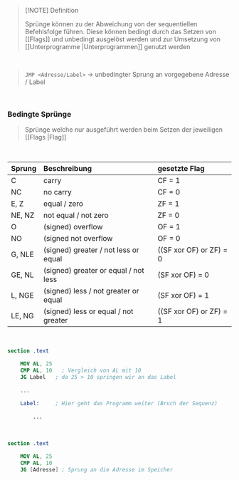 >[!NOTE] Definition
>
>Sprünge können zu der Abweichung von der sequentiellen Befehlsfolge führen.
>Diese können bedingt durch das Setzen von [[Flags]] und unbedingt ausgelöst werden und zur Umsetzung von [[Unterprogramme |Unterprogrammen]] genutzt werden

<br>

> `JMP <Adresse/Label>` $\rightarrow$ unbedingter Sprung an vorgegebene Adresse / Label

<br>

### Bedingte Sprünge

>Sprünge welche nur ausgeführt werden beim Setzen der jeweiligen [[Flags |Flag]]

<br>

| Sprung | Beschreibung | gesetzte Flag |
|:---|:---|:---|
|C |carry |CF = 1 |
|NC |no carry |CF = 0 |
|E, Z |equal / zero |ZF = 1 |
|NE, NZ |not equal / not zero |ZF = 0 |
|O |(signed) overflow |OF = 1 |
|NO |(signed not overflow |OF = 0 |
|G, NLE |(signed) greater / not less or equal |((SF xor OF) or ZF) = 0 |
|GE, NL |(signed) greater or equal / not less |(SF xor OF) = 0 |
|L, NGE |(signed) less / not greater or equal |(SF xor OF) = 1 |
|LE, NG |(signed) less or equal / not greater |((SF xor OF) or ZF) = 1

<br>

```nasm
section .text

	MOV AL, 25
	CMP AL, 10   ; Vergleich von AL mit 10
	JG Label   ; da 25 > 10 springen wir an das Label
	
	...
	
	Label:     ; Hier geht das Programm weiter (Bruch der Sequenz)
	
		...
```

<br>

```nasm
section .text

	MOV AL, 25
	CMP AL, 10
	JG [Adresse] ; Sprung an die Adresse im Speicher 
```
